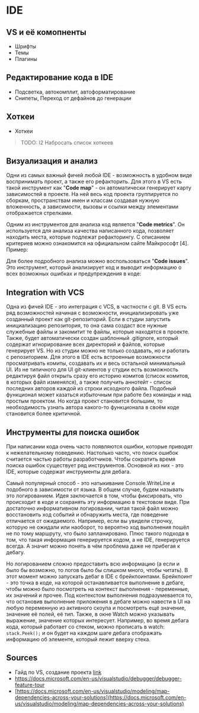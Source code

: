 # IDE

## VS и её комопненты

- Шрифты
- Темы
- Плагины

## Редактирование кода в IDE

- Подсветка, автокомплит, автоформатирование
- Снипеты, Переход от дефайнов до генерации

## Хоткеи

- Хоткеи

> TODO: I2 Набросать список хоткеев

## Визуализация и анализ

Одни из самых важный фичей любой IDE - возможность в удобном виде воспринимать проект, а также его рефакторить. Для этого в VS есть такой инструмент как "**Code map**" - он автоматически генерирует карту зависимостей в проекте. На ней весь код проекта группируется по сборкам, пространствам имен и классам создавая нужную вложенность, а зависимости, вызовы и ссылки между элементами отображается стрелками.  

Одним из инструментов для анализа код является "**Code metrics**". Он используется для анализа качества написанного кода, позволяет находить места, которые подлежат рефакторингу. С описанием критериев можно ознакомится на официальном сайте Майкрософт [4]. Пример:  

Для более подробного анализа можно воспользоваться "**Code issues**". Это инструмент, который анализирует код и выводит информацию о всех возможных ошибках и предупреждения в коде:  

## Integration with VCS

Одна из фичей IDE - это интеграция с  VCS, в частности с git. В VS есть ряд возможностей начиная с возможности, инициализировать уже созданный проект как git-репозиторий. Если в студии запустить инициализацию репозитория, то она сама создаст все нужные служебные файлы и закомитит те файлы, которые находятся в проекте. Также, будет автоматически создан шаблонный .gitignore, который содержат игнорирование всех директорий и файлов, которые генерирует VS. Но из студии можно не только создавать, но и работать с репозиторием. Для этого в IDE есть встроенные возможности просматривать комиты, создавать их и весь остальной минимальный UI. Из не типичного для UI git-клиентов у студии есть возможность редактируя файл открыть сразу его историю комитов (список комитов, в которых файл изменялся), а также получить аннотейт - список последних авторов каждой из строки исходного файла. Подобный функционал может казаться избыточным при работе без команды и над простым проектом. Но когда проект становится большим, то необходимость узнать автора какого-то функционала в своём коде становится более критичной.

## Инструменты для поиска ошибок

При написании кода очень часто появляются ошибки, которые приводят к нежелательному поведению. Настолько часто, что поиск ошибок считается частью работы разработчиков. Чтобы сократить время поиска ошибок существует ряд инструментов. Основной из них - это IDE, которые содержат инструменты для дебага.

Самый популярный способ - это натыкивание Console.WriteLine и подобного в зависимости от языка. В общем случае, будем называть это логированием. Идея заключается в том, чтобы фиксировать, что происходит в коде и сохранять эту информацию в текстовом виде. При достаточно информативном логировании, читая такой файл можно восстановить ход событий и обнаружить места, где поведение отличается от ожидаемого. Например, если вы увидели строчку, которую не ожидали или наоборот, то вероятно ход выполнения пошёл не по тому маршруту, что было запланировано. Плюс такого подхода в том, что такая информация генерируется кодом, а не IDE, генерируется всегда. А значит можно понять в чём проблема даже не прибегая к дебагу.

Но логированием сложно предоставить всю информацию (а если и было бы возможно, то логов было бы слишком много, чтобы читать). В этот момент можно запускать дебаг в IDE с брейкпоинтами. Брейкпоинт - это точка в коде, на которой останавливается выполнение  в дебаге, чтобы можно было посмотреть на контекст выполнения - переменные, их значений и прочее. Под контекстом выполнения подразумевается то, что остановив выполнение приложения в дебаге можно навести в UI на любую переменную из активного скоупа и посмотреть ещё значение, значение её полей, её тип. Также, в окне Watch можно указывать выражение, значение которых интересует. Например, во время дебага кода, который работает со стеком, можно прописать в watch: `stack.Peek();` и он будет на каждом шаге дебага отображать информацию об элементе, который лежит вверху стека.

## Sources

- Гайд по VS, создание проекта [link](https://docs.microsoft.com/ru-ru/visualstudio/get-started/csharp/visual-studio-ide?view=vs-2019)
- https://docs.microsoft.com/en-us/visualstudio/debugger/debugger-feature-tour
- [https://docs.microsoft.com/en-us/visualstudio/modeling/map-dependencies-across-your-solutions](https://docs.microsoft.com/en-us/visualstudio/modeling/map-dependencies-across-your-solutions)

